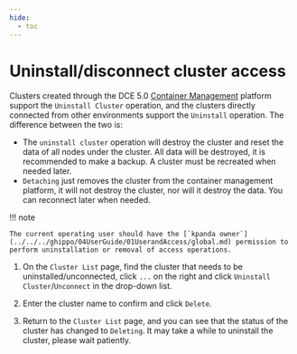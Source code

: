 ```yaml
---
hide:
  - toc
---
```


# Uninstall/disconnect cluster access

Clusters created through the DCE 5.0 [Container Management](../../intro/WhatisKPanda.md) platform support the `Uninstall Cluster` operation, and the clusters directly connected from other environments support the `Uninstall` operation. The difference between the two is:

- The `uninstall cluster` operation will destroy the cluster and reset the data of all nodes under the cluster. All data will be destroyed, it is recommended to make a backup. A cluster must be recreated when needed later.
- `Detaching` just removes the cluster from the container management platform, it will not destroy the cluster, nor will it destroy the data. You can reconnect later when needed.

!!! note

    The current operating user should have the [`kpanda owner`](../../../ghippo/04UserGuide/01UserandAccess/global.md) permission to perform uninstallation or removal of access operations.

1. On the `Cluster List` page, find the cluster that needs to be uninstalled/unconnected, click `...` on the right and click `Uninstall Cluster`/`Unconnect` in the drop-down list.

    

2. Enter the cluster name to confirm and click `Delete`.

    

3. Return to the `Cluster List` page, and you can see that the status of the cluster has changed to `Deleting`. It may take a while to uninstall the cluster, please wait patiently.

    